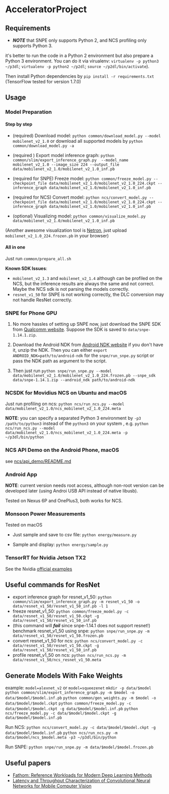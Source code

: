 # AcceleratorProject

## Requirements

- ***NOTE*** that SNPE only supports Python 2, and NCS profiling only supports Python 3.

it's better to run the code in a Python 2 environment but also prepare a Python 3 environment.
You can do it via virualenv: `virtualenv -p python3 ~/p3dl`; `virtualenv -p python2 ~/p2dl`; `source ~/p2dl/bin/activate`).

Then install Python dependencies by `pip install -r requirements.txt` (TensorFlow tested for version 1.7.0)

## Usage

### Model Preparation

#### Step by step
- (required) Download model: `python common/download_model.py --model mobilenet_v2_1.0` 
or download all supported models by `python common/download_model.py -a` 

- (required ) Export model inference graph: `python common/slim/export_inference_graph.py  --model_name mobilenet_v2_1.0 --image_size 224 --output_file data/mobilenet_v2_1.0/mobilenet_v2_1.0_inf.pb`

- (required for SNPE) Freeze model: `python common/freeze_model.py --checkpoint_file data/mobilenet_v2_1.0/mobilenet_v2_1.0_224.ckpt --inference_graph data/mobilenet_v2_1.0/mobilenet_v2_1.0_inf.pb`
- (required for NCS) Convert model: `python ncs/convert_model.py --checkpoint_file data/mobilenet_v2_1.0/mobilenet_v2_1.0_224.ckpt --inference_graph data/mobilenet_v2_1.0/mobilenet_v2_1.0_inf.pb`

- (optional) Visualizing model: `python common/visualize_model.py data/mobilenet_v2_1.0/mobilenet_v2_1.0_inf.pb`

(Another awesome visualization tool is [Netron](https://lutzroeder.github.io/Netron/), just upload `mobilenet_v2_1.0_224.frozen.pb` in your browser)

#### All in one

Just run `common/prepare_all.sh`

**Known SDK Issues**: 
- `mobilenet_v2_1.3` and `mobilenet_v2_1.4` although can be profiled on the NCS, 
but the inference results are always the same and not correct. Maybe the NCS sdk is not parsing the models correctly.
- `resnet_v1_50` for SNPE is not working correctly, the DLC conversion may not handle ResNet correctly.

### SNPE for Phone GPU

1. No more hassles of setting up SNPE now, just download the SNPE SDK from [Qualcomm website](https://developer.qualcomm.com/software/snapdragon-neural-processing-engine-ai).
Suppose the SDK is saved to `data/snpe-1.14.1.zip`.

2. Download the Android NDK from [Android NDK website](https://developer.android.com/ndk/downloads/index.html) if you don't have it, unzip the NDK. 
Then you can either `export ANDROID_NDK=path/to/android-ndk` for the `snpe/run_snpe.py` script or pass the NDK path as argument to the script.

3. Then just run `python snpe/run_snpe.py --model data/mobilenet_v2_1.0/mobilenet_v2_1.0_224.frozen.pb --snpe_sdk data/snpe-1.14.1.zip --android_ndk path/to/android-ndk `


### NCSDK for Movidius NCS on Ubuntu and macOS

Just run profiling on ncs: `python ncs/run_ncs.py --model data/mobilenet_v2_1.0/ncs_mobilenet_v2_1.0_224.meta`

**NOTE**: you can specify a separated Python 3 environment by `-p3 /path/to/python3` instead of the `python3` on your system , e.g. 
`python ncs/run_ncs.py --model data/mobilenet_v2_1.0/ncs_mobilenet_v2_1.0_224.meta -p ~/p3dl/bin/python`

### NCS API Demo on the Android Phone, macOS

see [ncs/api_demo/README.md](ncs/api_demo/README.md)


### Android App

**NOTE**: current version needs root access, although non-root version can be developed later (using Androi USB API instead of native libusb).

Tested on Nexus 6P and OnePlus3, both works for NCS.

### Monsoon Power Measurements

Tested on macOS

- Just sample and save to csv file: `python energy/measure.py`

- Sample and display: `python energy/sample.py`

### TensorRT for Nvidia Jetson TX2

See the Nvidia [official examples](https://github.com/NVIDIA-Jetson/tf_to_trt_image_classification/)

## Useful commands for ResNet

- export inference graph for resnet_v1_50: `python common/slim/export_inference_graph.py -m resnet_v1_50 -o data/resnet_v1_50/resnet_v1_50_inf.pb -l 1`
- freeze resnet_v1_50: `python common/freeze_model.py -c data/resnet_v1_50/resnet_v1_50.ckpt -g data/resnet_v1_50/resnet_v1_50_inf.pb`
- (this command will ***fail*** since snpe-1.14.1 does not support resnet!) benchmark resnet_v1_50 using snpe: `python snpe/run_snpe.py -m data/resnet_v1_50/resnet_v1_50.frozen.pb`
- convert resnet_v1_50 for ncs: `python ncs/convert_model.py -c data/resnet_v1_50/resnet_v1_50.ckpt -g data/resnet_v1_50/resnet_v1_50_inf.pb`
- profile resnet_v1_50 on ncs: `python ncs/run_ncs.py -m data/resnet_v1_50/ncs_resnet_v1_50.meta`

## Generate Models With Fake Weights

example:
 `model=alexnet_v2` or `model=squeezenet`
`mkdir -p data/$model`
`python common/slim/export_inference_graph.py -m $model -o data/$model/$model.inf.pb`
`python common/gen_weights.py -m $model -o data/$model/$model.ckpt`
`python common/freeze_model.py -c data/$model/$model.ckpt -g data/$model/$model.inf.pb`
`python ncs/freeze_model.py -c data/$model/$model.ckpt -g data/$model/$model.inf.pb`

Run NCS:
`python ncs/convert_model.py -c data/$model/$model.ckpt -g data/$model/$model.inf.pb`
`python ncs/run_ncs.py -m data/$model/ncs_$model.meta -p3 ~/p3dl/bin/python`

Run SNPE:
`python snpe/run_snpe.py -m data/$model/$model.frozen.pb`

## Useful papers

- [Fathom: Reference Workloads for Modern Deep Learning Methods](https://arxiv.org/pdf/1608.06581.pdf)
- [Latency and Throughput Characterization of Convolutional Neural Networks for Mobile Computer Vision](https://arxiv.org/pdf/1803.09492.pdf)
